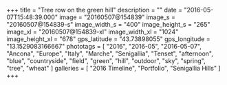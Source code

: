 +++
title = "Tree row on the green hill"
description = ""
date = "2016-05-07T15:48:39.000"
image = "20160507@154839"
image_s = "20160507@154839-s"
image_width_s = "400"
image_height_s = "265"
image_xl = "20160507@154839-xl"
image_width_xl = "1024"
image_height_xl = "678"
gps_latitude = "43.73898055"
gps_longitude = "13.1529083166667"
phototags = [ "2016", "2016-05", "2016-05-07", "Ancona", "Europe", "Italy", "Marche", "Senigallia", "Tenset", "afternoon", "blue", "countryside", "field", "green", "hill", "outdoor", "sky", "spring", "tree", "wheat" ]
galleries = [ "2016 Timeline", "Portfolio", "Senigallia Hills" ]
+++
